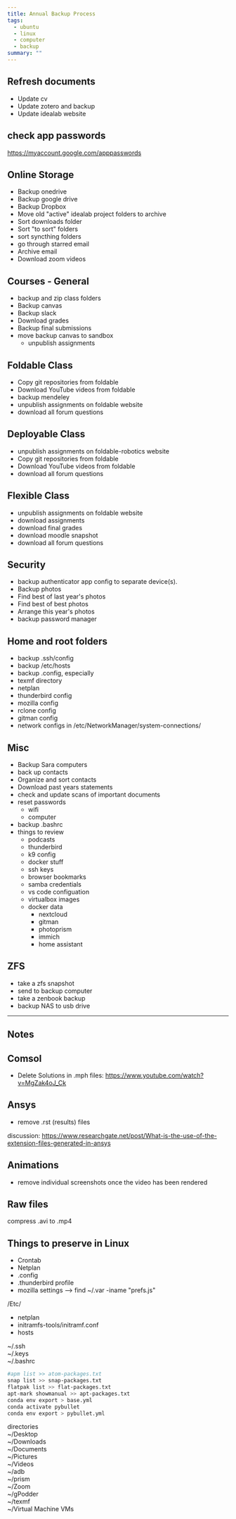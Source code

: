 ```yaml
---
title: Annual Backup Process
tags: 
  - ubuntu
  - linux
  - computer
  - backup
summary: ""
---
```


## Refresh documents

- Update cv
- Update zotero and backup
- Update idealab website

## check app passwords

<https://myaccount.google.com/apppasswords>

## Online Storage

- Backup onedrive
- Backup google drive
- Backup Dropbox
- Move old "active" idealab project folders to archive
- Sort downloads folder
- Sort "to sort" folders
- sort syncthing folders
- go through starred email
- Archive email
- Download zoom videos

## Courses - General

- backup and zip class folders
- Backup canvas
- Backup slack
- Download grades
- Backup final submissions
- move backup canvas to sandbox
    - unpublish assignments

## Foldable Class

- Copy git repositories from foldable
- Download YouTube videos from foldable
- backup mendeley
- unpublish assignments on foldable website
- download all forum questions

## Deployable Class

- unpublish assignments on foldable-robotics website
- Copy git repositories from foldable
- Download YouTube videos from foldable
- download all forum questions

## Flexible Class

- unpublish assignments on foldable website
- download assignments
- download final grades
- download moodle snapshot
- download all forum questions

## Security

- backup authenticator app config to separate device(s).
- Backup photos
- Find best of last year's photos
- Find best of best photos  
- Arrange this year's photos
- backup password manager

## Home and root folders

- backup .ssh/config
- backup /etc/hosts
- backup .config, especially
- texmf directory
- netplan
- thunderbird config
- mozilla config
- rclone config
- gitman config
- network configs in  /etc/NetworkManager/system-connections/

## Misc

- Backup Sara computers
- back up contacts  
- Organize and sort contacts
- Download past years statements
- check and update scans of important documents
- reset passwords
    - wifi
    - computer
- backup .bashrc
- things to review
    - podcasts
    - thunderbird
    - k9 config
    - docker stuff
    - ssh keys
    - browser bookmarks
    - samba credentials
    - vs code configuation
    - virtualbox images
    - docker data
        - nextcloud
        - gitman
        - photoprism
        - immich
        - home assistant

## ZFS

- take a zfs snapshot
- send to backup computer
- take a zenbook backup
- backup NAS to usb drive

----

## Notes

## Comsol

- Delete Solutions in .mph files: <https://www.youtube.com/watch?v=MgZak4oJ_Ck>

## Ansys

- remove .rst (results) files

discussion: <https://www.researchgate.net/post/What-is-the-use-of-the-extension-files-generated-in-ansys>

## Animations

- remove individual screenshots once the video has been rendered

## Raw files

compress .avi to .mp4

## Things to preserve in Linux
  
- Crontab  
- Netplan  
- .config  
- .thunderbird profile  
- mozilla settings --> find ~/.var -iname "prefs.js"  

/Etc/  

- netplan  
- initramfs-tools/initramf.conf  
- hosts

~/.ssh  
~/.keys  
~/.bashrc  

```bash
#apm list >> atom-packages.txt  
snap list >> snap-packages.txt  
flatpak list >> flat-packages.txt  
apt-mark showmanual >> apt-packages.txt  
conda env export > base.yml 
conda activate pybullet
conda env export > pybullet.yml 
```  

directories  
~/Desktop  
~/Downloads  
~/Documents  
~/Pictures  
~/Videos  
~/adb  
~/prism  
~/Zoom  
~/gPodder  
~/texmf  
~/Virtual Machine VMs  
  